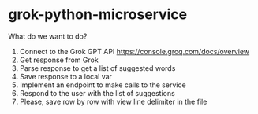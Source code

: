 # grok-python-microservice

What do we want to do?

1. Connect to the Grok GPT API
  https://console.groq.com/docs/overview
2. Get response from Grok
3. Parse response to get a list of suggested words
4. Save response to a local var
5. Implement an endpoint to make calls to the service
6. Respond to the user with the list of suggestions
7. Please, save row by row with view line delimiter in the file
